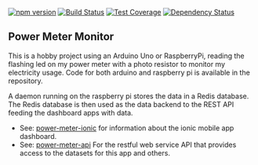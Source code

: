 [![npm version](https://badge.fury.io/js/power-meter-monitor.svg)](http://badge.fury.io/js/power-meter-monitor)
[![Build Status](https://travis-ci.org/tfmalt/power-meter-updater.svg?branch=master)](https://travis-ci.org/tfmalt/power-meter-updater)
[![Test Coverage](https://codeclimate.com/github/tfmalt/power-meter-monitor/badges/coverage.svg)](https://codeclimate.com/github/tfmalt/power-meter-monitor)
[![Dependency Status](https://david-dm.org/tfmalt/power-meter-monitor.svg)](https://david-dm.org/tfmalt/power-meter-monitor)

## Power Meter Monitor

This is a hobby project using an Arduino Uno or RaspberryPi, reading
the flashing led on my power meter with a photo resistor to monitor my
electricity usage. Code for both arduino and raspberry pi is
available in the repository.

A daemon running on the raspberry pi stores the data in a Redis database.
The Redis database is then used as the data backend to the REST API
feeding the dashboard apps with data.

* See: [power-meter-ionic](https://github.com/tfmalt/power-meter-ionic) for information about the ionic mobile app dashboard.
* See: [power-meter-api](https://github.com/tfmalt/power-meter-api) For the
restful web service API that provides access to the datasets for this app and
others.
